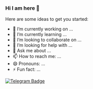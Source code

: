 ### Hi I am here 👋

Here are some ideas to get you started:

- 🔭 I’m currently working on ...
- 🌱 I’m currently learning ...
- 👯 I’m looking to collaborate on ...
- 🤔 I’m looking for help with ...
- 💬 Ask me about ...
- 📫 How to reach me: ...
- 😄 Pronouns: ...
- ⚡ Fun fact: ...

[![Telegram Badge](https://img.shields.io/badge/-@yumakaev-0088CC?style=flat&logo=Telegram&logoColor=white)](https://t.me/yumakaev "Contact on Telegram")
